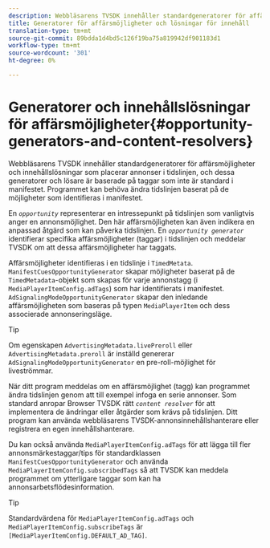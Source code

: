 ```yaml
---
description: Webbläsarens TVSDK innehåller standardgeneratorer för affärsmöjligheter och innehållslösningar som placerar annonser i tidslinjen, och dessa generatorer och lösare är baserade på taggar som inte är standard i manifestet. Programmet kan behöva ändra tidslinjen baserat på de möjligheter som identifieras i manifestet.
title: Generatorer för affärsmöjligheter och lösningar för innehåll
translation-type: tm+mt
source-git-commit: 89bdda1d4bd5c126f19ba75a819942df901183d1
workflow-type: tm+mt
source-wordcount: '301'
ht-degree: 0%

---
```



# Generatorer och innehållslösningar för affärsmöjligheter{#opportunity-generators-and-content-resolvers}

Webbläsarens TVSDK innehåller standardgeneratorer för affärsmöjligheter och innehållslösningar som placerar annonser i tidslinjen, och dessa generatorer och lösare är baserade på taggar som inte är standard i manifestet. Programmet kan behöva ändra tidslinjen baserat på de möjligheter som identifieras i manifestet.

En *`opportunity`* representerar en intressepunkt på tidslinjen som vanligtvis anger en annonsmöjlighet. Den här affärsmöjligheten kan även indikera en anpassad åtgärd som kan påverka tidslinjen. En *`opportunity generator`* identifierar specifika affärsmöjligheter (taggar) i tidslinjen och meddelar TVSDK om att dessa affärsmöjligheter har taggats.

Affärsmöjligheter identifieras i en tidslinje i `TimedMetata`. `ManifestCuesOpportunityGenerator` skapar möjligheter baserat på de `TimedMetadata`-objekt som skapas för varje annonstagg (i `MediaPlayerItemConfig.adTags`) som har identifierats i manifestet. `AdSignalingModeOpportunityGenerator` skapar den inledande affärsmöjligheten som baseras på typen `MediaPlayerItem` och dess associerade annonseringsläge.

>[!TIP]
>
>Om egenskapen `AdvertisingMetadata.livePreroll` eller `AdvertisingMetadata.preroll` är inställd genererar `AdSignalingModeOpportunityGenerator` en pre-roll-möjlighet för liveströmmar.

När ditt program meddelas om en affärsmöjlighet (tagg) kan programmet ändra tidslinjen genom att till exempel infoga en serie annonser. Som standard anropar Browser TVSDK rätt *`content resolver`* för att implementera de ändringar eller åtgärder som krävs på tidslinjen. Ditt program kan använda webbläsarens TVSDK-annonsinnehållshanterare eller registrera en egen innehållshanterare.

Du kan också använda `MediaPlayerItemConfig.adTags` för att lägga till fler annonsmärkestaggar/tips för standardklassen `ManifestCuesOpportunityGenerator` och använda `MediaPlayerItemConfig.subscribedTags` så att TVSDK kan meddela programmet om ytterligare taggar som kan ha annonsarbetsflödesinformation.

>[!TIP]
>
>Standardvärdena för `MediaPlayerItemConfig.adTags` och `MediaPlayerItemConfig.subscribeTags` är `[MediaPlayerItemConfig.DEFAULT_AD_TAG]`.

